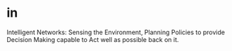 # in
Intelligent Networks: Sensing the Environment, Planning Policies to provide Decision Making capable to Act well as possible back on it.
